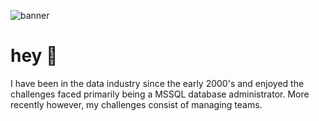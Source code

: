 ![banner](https://i.ibb.co/7yLJmTK/1523167-10153016821701368-1770773107206429981-o.jpg)

# hey 👋
I have been in the data industry since the early 2000's and enjoyed the challenges faced primarily being a MSSQL database administrator. More recently however, my challenges consist of managing teams.  

<!--
**dhlotter/dhlotter** is a ✨ _special_ ✨ repository because its `README.md` (this file) appears on your GitHub profile.

Here are some ideas to get you started:

- 🔭 I’m currently working on ...
- 🌱 I’m currently learning ...
- 👯 I’m looking to collaborate on ...
- 🤔 I’m looking for help with ...
- 💬 Ask me about ...
- 📫 How to reach me: ...
- 😄 Pronouns: ...
- ⚡ Fun fact: ...
-->
